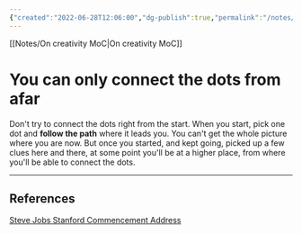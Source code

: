 ```yaml
---
{"created":"2022-06-28T12:06:00","dg-publish":true,"permalink":"/notes/you-can-only-connect-the-dots-from-afar/","dgPassFrontmatter":true,"updated":"2024-12-22T16:23:49.321+01:00"}
---
```


[[Notes/On creativity MoC\|On creativity MoC]]
# You can only connect the dots from afar
Don't try to connect the dots right from the start. When you start, pick one dot and __follow the path__ where it leads you. You can't get the whole picture where you are now. But once you started, and kept going, picked up a few clues here and there, at some point you'll be at a higher place, from where you'll be able to connect the dots.

---
## References
[Steve Jobs Stanford Commencement Address](https://www.youtube.com/watch?v=UF8uR6Z6KLc)